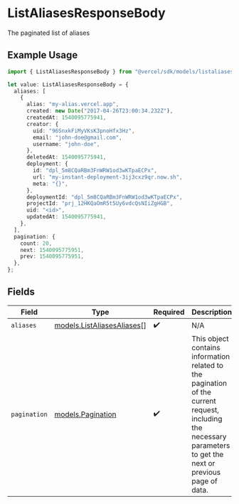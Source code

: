 # ListAliasesResponseBody

The paginated list of aliases

## Example Usage

```typescript
import { ListAliasesResponseBody } from "@vercel/sdk/models/listaliasesop.js";

let value: ListAliasesResponseBody = {
  aliases: [
    {
      alias: "my-alias.vercel.app",
      created: new Date("2017-04-26T23:00:34.232Z"),
      createdAt: 1540095775941,
      creator: {
        uid: "96SnxkFiMyVKsK3pnoHfx3Hz",
        email: "john-doe@gmail.com",
        username: "john-doe",
      },
      deletedAt: 1540095775941,
      deployment: {
        id: "dpl_5m8CQaRBm3FnWRW1od3wKTpaECPx",
        url: "my-instant-deployment-3ij3cxz9qr.now.sh",
        meta: "{}",
      },
      deploymentId: "dpl_5m8CQaRBm3FnWRW1od3wKTpaECPx",
      projectId: "prj_12HKQaOmR5t5Uy6vdcQsNIiZgHGB",
      uid: "<id>",
      updatedAt: 1540095775941,
    },
  ],
  pagination: {
    count: 20,
    next: 1540095775951,
    prev: 1540095775951,
  },
};
```

## Fields

| Field                                                                                                                                                           | Type                                                                                                                                                            | Required                                                                                                                                                        | Description                                                                                                                                                     |
| --------------------------------------------------------------------------------------------------------------------------------------------------------------- | --------------------------------------------------------------------------------------------------------------------------------------------------------------- | --------------------------------------------------------------------------------------------------------------------------------------------------------------- | --------------------------------------------------------------------------------------------------------------------------------------------------------------- |
| `aliases`                                                                                                                                                       | [models.ListAliasesAliases](../models/listaliasesaliases.md)[]                                                                                                  | :heavy_check_mark:                                                                                                                                              | N/A                                                                                                                                                             |
| `pagination`                                                                                                                                                    | [models.Pagination](../models/pagination.md)                                                                                                                    | :heavy_check_mark:                                                                                                                                              | This object contains information related to the pagination of the current request, including the necessary parameters to get the next or previous page of data. |